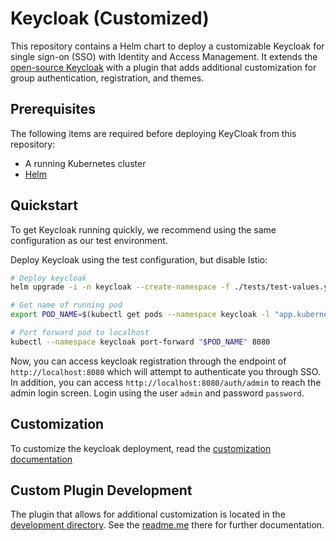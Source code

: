 # Keycloak (Customized)

This repository contains a Helm chart to deploy a customizable Keycloak for single sign-on (SSO) with Identity and Access Management.  It extends the [open-source Keycloak](https://www.keycloak.org/) with a plugin that adds additional customization for group authentication, registration, and themes.

## Prerequisites

The following items are required before deploying KeyCloak from this repository:

- A running Kubernetes cluster
- [Helm](https://helm.sh/docs/intro/install/)

## Quickstart

To get Keycloak running quickly, we recommend using the same configuration as our test environment.

Deploy Keycloak using the test configuration, but disable Istio:

```bash
# Deploy keycloak
helm upgrade -i -n keycloak --create-namespace -f ./tests/test-values.yaml --set istio.enabled=false keycloak ./chart

# Get name of running pod
export POD_NAME=$(kubectl get pods --namespace keycloak -l "app.kubernetes.io/name=keycloak,app.kubernetes.io/instance=keycloak" -o name)

# Port forward pod to localhost
kubectl --namespace keycloak port-forward "$POD_NAME" 8080
```

Now, you can access keycloak registration through the endpoint of `http://localhost:8080` which will attempt to authenticate you through SSO.  In addition, you can access `http://localhost:8080/auth/admin` to reach the admin login screen.  Login using the user `admin` and password `password`.

## Customization

To customize the keycloak deployment, read the [customization documentation](./docs/configuration.md)

## Custom Plugin Development

The plugin that allows for additional customization is located in the [development directory](./development).  See the [readme.me](./development/README.md) there for further documentation.
